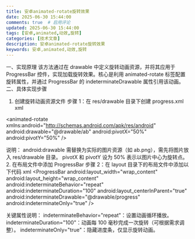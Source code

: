 ```yaml
---
title: 安卓animated-rotate旋转效果
date: 2025-06-30 15:44:00
comments: true  # 启用评论
updated: 2025-06-30 15:44:00
tags: [安卓,animated,动效,旋转]
categories: [技术文章]
description: 安卓animated-rotate旋转效果
keywords: 安卓,animated,动效,旋转
---
```

一、实现原理
该方法通过在 drawable 中定义旋转动画资源，并将其应用于 ProgressBar 控件，实现加载旋转效果。核心是利用 animated-rotate 标签配置旋转属性，并通过 ProgressBar 的 indeterminateDrawable 属性引用该动画。
二、具体实现步骤
1. 创建旋转动画资源文件
步骤 1：在 res/drawable 目录下创建 progress.xml
xml
<?xml version="1.0" encoding="utf-8"?>
<animated-rotate xmlns:android="http://schemas.android.com/apk/res/android"
    android:drawable="@drawable/ab"  <!-- 引用旋转的图片资源 -->
    android:pivotX="50%"            <!-- 水平旋转中心点（图片中心） -->
    android:pivotY="50%"            <!-- 垂直旋转中心点（图片中心） -->
    />

说明：
android:drawable 需替换为实际的图片资源（如 ab.png），需先将图片放入 res/drawable 目录。
pivotX 和 pivotY 设为 50% 表示以图片中心为旋转点。
2. 在布局文件中添加 ProgressBar
步骤 2：在 layout 目录下的布局文件中添加以下代码
xml
<ProgressBar
    android:layout_width="wrap_content"
    android:layout_height="wrap_content"
    android:indeterminateBehavior="repeat"  <!-- 动画重复模式 -->
    android:indeterminateDuration="100"     <!-- 单次动画持续时间（毫秒） -->
    android:layout_centerInParent="true"    <!-- 居中显示 -->
    android:indeterminateDrawable="@drawable/progress"  <!-- 引用旋转动画资源 -->
    android:indeterminateOnly="true"        <!-- 仅显示加载动画，隐藏进度条 -->
    />


关键属性说明：
indeterminateBehavior="repeat"：设置动画循环播放。
indeterminateDuration="100"：动画每 100 毫秒完成一次旋转（可根据需求调整）。
indeterminateOnly="true"：隐藏进度条，仅显示旋转动画。